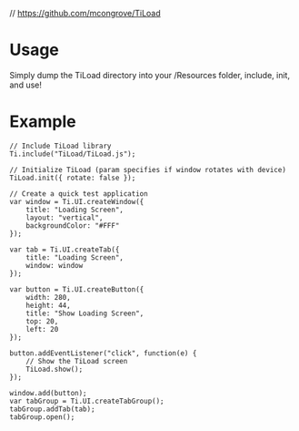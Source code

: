 // https://github.com/mcongrove/TiLoad


Usage
=====

Simply dump the TiLoad directory into your /Resources folder, include, init, and use!

Example
=======

	// Include TiLoad library
	Ti.include("TiLoad/TiLoad.js");
	
	// Initialize TiLoad (param specifies if window rotates with device)
	TiLoad.init({ rotate: false });
	
	// Create a quick test application
	var window = Ti.UI.createWindow({  
		title: "Loading Screen",
		layout: "vertical",
		backgroundColor: "#FFF"
	});
	
	var tab = Ti.UI.createTab({  
		title: "Loading Screen",
		window: window
	});
	
	var button = Ti.UI.createButton({
		width: 280,
		height: 44,
		title: "Show Loading Screen",
		top: 20,
		left: 20
	});
	
	button.addEventListener("click", function(e) {
		// Show the TiLoad screen
		TiLoad.show();
	});
	
	window.add(button);
	var tabGroup = Ti.UI.createTabGroup();
	tabGroup.addTab(tab);  
	tabGroup.open();